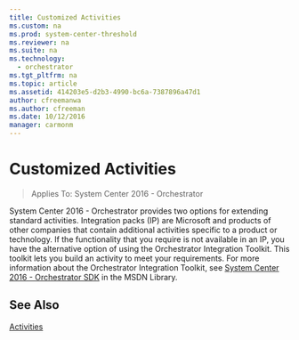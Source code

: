 ```yaml
---
title: Customized Activities
ms.custom: na
ms.prod: system-center-threshold
ms.reviewer: na
ms.suite: na
ms.technology:
  - orchestrator
ms.tgt_pltfrm: na
ms.topic: article
ms.assetid: 414203e5-d2b3-4990-bc6a-7387896a47d1
author: cfreemanwa
ms.author: cfreeman
ms.date: 10/12/2016
manager: carmonm
---
```

# Customized Activities

> Applies To: System Center 2016 - Orchestrator

System Center 2016 - Orchestrator provides two options for extending standard activities. Integration packs (IP) are Microsoft and products of other companies that contain additional activities specific to a product or technology. If the functionality that you require is not available in an IP, you have the alternative option of using the Orchestrator Integration Toolkit. This toolkit lets you build an activity to meet your requirements. For more information about the Orchestrator Integration Toolkit, see [System Center 2016 - Orchestrator SDK](http://go.microsoft.com/fwlink/p/?LinkId=230570) in the MSDN Library.  

## See Also  
[Activities](../orch/get-started/activities.md)  
